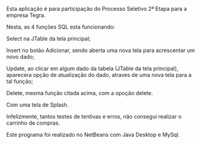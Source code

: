 Esta aplicação é para participação do Processo Seletivo 2ª Etapa para a empresa Tegra.

Nesta, as 4 funções SQL esta funcionando:

Select na JTable da tela principal;

Insert no botão Adicionar, sendo aberta uma nova tela para acrescentar um novo dado;

Update, ao clicar em algum dado da tabela (JTable da tela principal), aparecera opção de atualização do dado, atraves de uma nova tela para a tal função;

Delete, mesma função citada acima, com a opoção delete.

Com uma tela de Splash.

Infelizmente, tantos testes de tentivas e erros, não consegui realizar o carrinho de compras.

Este programa foi realizado no NetBeans com Java Desktop e MySql.
